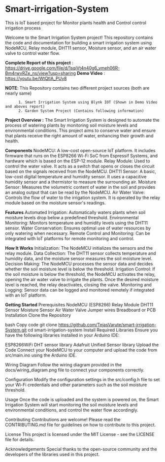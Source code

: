 # Smart-irrigation-System
This is IoT based project for Monitor plants health and Control control irrigation process 

Welcome to the Smart Irrigation System project! This repository contains the code and documentation for building a smart irrigation system using NodeMCU, Relay module, DHT11 sensor, Moisture sensor, and an air water valve to control water flow.

**Complete Report of this project** : https://drive.google.com/file/d/1sqiVt4n40g6_vmeh06R-Bm4rwvRZe_ns/view?usp=sharing
**Demo Video** : https://youtu.be/WtQtlA_PUv8

**NOTE**: This Repository contains two different project sources (both are nearly same)
          
          1. Smart Irrigation System using Blynk IOT (Shown in Demo Video and aboves report)
          2. Garden System Project (Contains following information)

**Project Overview :**
The Smart Irrigation System is designed to automate the process of watering plants by monitoring soil moisture levels and environmental conditions. This project aims to conserve water and ensure that plants receive the right amount of water, enhancing their growth and health.

**Components**
NodeMCU: A low-cost open-source IoT platform. It includes firmware that runs on the ESP8266 Wi-Fi SoC from Espressif Systems, and hardware which is based on the ESP-12 module.
Relay Module: Used to control the water valve. It acts as a switch that opens or closes the circuit based on the signals received from the NodeMCU.
DHT11 Sensor: A basic, low-cost digital temperature and humidity sensor. It uses a capacitive humidity sensor and a thermistor to measure the surrounding air.
Moisture Sensor: Measures the volumetric content of water in the soil and provides an analog output that can be read by the NodeMCU.
Air Water Valve: Controls the flow of water to the irrigation system. It is operated by the relay module based on the moisture sensor's readings.

**Features**
Automated Irrigation: Automatically waters plants when soil moisture levels drop below a predefined threshold.
Environmental Monitoring: Monitors temperature and humidity levels using the DHT11 sensor.
Water Conservation: Ensures optimal use of water resources by only watering when necessary.
Remote Control and Monitoring: Can be integrated with IoT platforms for remote monitoring and control.

**How It Works**
Initialization: The NodeMCU initializes the sensors and the relay module.
Data Collection: The DHT11 sensor collects temperature and humidity data, and the moisture sensor measures the soil moisture level.
Decision Making: The NodeMCU processes the sensor data and decides whether the soil moisture level is below the threshold.
Irrigation Control: If the soil moisture is below the threshold, the NodeMCU activates the relay, opening the air water valve to irrigate the plants. Once the desired moisture level is reached, the relay deactivates, closing the valve.
Monitoring and Logging: Sensor data can be logged and monitored remotely if integrated with an IoT platform.

**Getting Started**
Prerequisites
NodeMCU (ESP8266)
Relay Module
DHT11 Sensor
Moisture Sensor
Air Water Valve
Jumper wires
Breadboard or PCB
Installation
Clone the Repository

bash
Copy code
git clone https://github.com/TejasVarute/smart-irrigation-System.git
cd smart-irrigation-system
Install Required Libraries
Ensure you have the following libraries installed in your Arduino IDE:

ESP8266WiFi
DHT sensor library
Adafruit Unified Sensor library
Upload the Code
Connect your NodeMCU to your computer and upload the code from src/main.ino using the Arduino IDE.

Wiring Diagram
Follow the wiring diagram provided in the docs/wiring_diagram.png file to connect your components correctly.

Configuration
Modify the configuration settings in the src/config.h file to set your Wi-Fi credentials and other parameters such as the soil moisture threshold.

Usage
Once the code is uploaded and the system is powered on, the Smart Irrigation System will start monitoring the soil moisture levels and environmental conditions, and control the water flow accordingly.

Contributing
Contributions are welcome! Please read the CONTRIBUTING.md file for guidelines on how to contribute to this project.

License
This project is licensed under the MIT License - see the LICENSE file for details.

Acknowledgements
Special thanks to the open-source community and the developers of the libraries used in this project.
